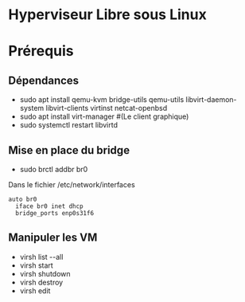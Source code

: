 # Hyperviseur Libre sous Linux

# Prérequis

## Dépendances 
 - sudo apt install qemu-kvm bridge-utils qemu-utils libvirt-daemon-system libvirt-clients virtinst netcat-openbsd
 - sudo apt install virt-manager #(Le client graphique)
 - sudo systemctl restart libvirtd

## Mise en place du bridge 
 - sudo brctl addbr br0

Dans le fichier /etc/network/interfaces
```
auto br0
  iface br0 inet dhcp
  bridge_ports enp0s31f6
```

## Manipuler les VM 
 - virsh list --all
 - virsh start <vm-name>
 - virsh shutdown <vm-name>
 - virsh destroy <vm-name>
 - virsh edit <vm-name>
